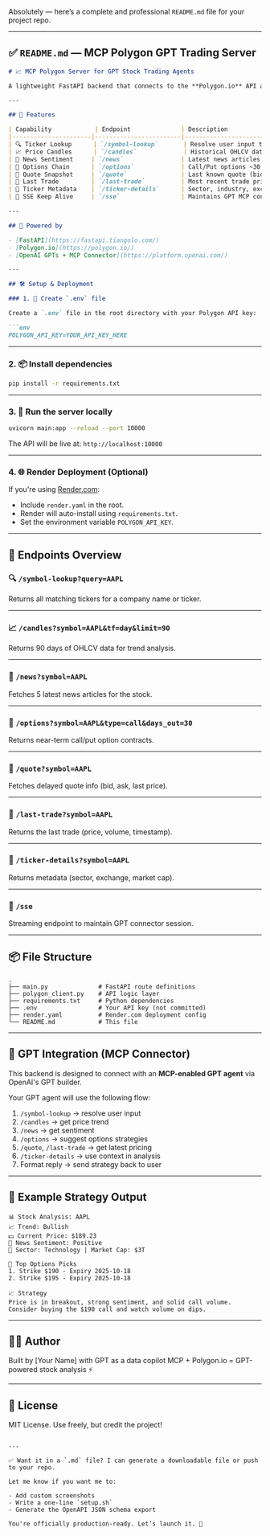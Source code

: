 Absolutely — here’s a complete and professional `README.md` file for your project repo.

---

## ✅ `README.md` — MCP Polygon GPT Trading Server

````markdown
# 📈 MCP Polygon Server for GPT Stock Trading Agents

A lightweight FastAPI backend that connects to the **Polygon.io** API and powers a **GPT-4/5 stock trading agent**. It provides endpoints for real-time (delayed) quotes, candles, options, news, and more — and integrates with the **ChatGPT MCP Connector** to enable live, data-driven stock analysis.

---

## 🚀 Features

| Capability            | Endpoint              | Description                              |
|----------------------|------------------------|------------------------------------------|
| 🔍 Ticker Lookup      | `/symbol-lookup`       | Resolve user input to a valid stock ticker |
| 📈 Price Candles      | `/candles`             | Historical OHLCV data (day/minute)       |
| 📰 News Sentiment     | `/news`                | Latest news articles for a ticker        |
| 🎯 Options Chain      | `/options`             | Call/Put options ~30 days out            |
| 💬 Quote Snapshot     | `/quote`               | Last known quote (bid/ask/last)          |
| 🧾 Last Trade         | `/last-trade`          | Most recent trade price and volume       |
| 🏢 Ticker Metadata    | `/ticker-details`      | Sector, industry, exchange, etc.         |
| 🔄 SSE Keep Alive     | `/sse`                 | Maintains GPT MCP connection             |

---

## 🤖 Powered by

- [FastAPI](https://fastapi.tiangolo.com/)
- [Polygon.io](https://polygon.io/)
- [OpenAI GPTs + MCP Connector](https://platform.openai.com/)

---

## 🛠️ Setup & Deployment

### 1. 🔐 Create `.env` file

Create a `.env` file in the root directory with your Polygon API key:

```env
POLYGON_API_KEY=YOUR_API_KEY_HERE
````

---

### 2. 📦 Install dependencies

```bash
pip install -r requirements.txt
```

---

### 3. 🚀 Run the server locally

```bash
uvicorn main:app --reload --port 10000
```

The API will be live at: `http://localhost:10000`

---

### 4. 🌐 Render Deployment (Optional)

If you're using [Render.com](https://render.com):

* Include `render.yaml` in the root.
* Render will auto-install using `requirements.txt`.
* Set the environment variable `POLYGON_API_KEY`.

---

## 📡 Endpoints Overview

### 🔍 `/symbol-lookup?query=AAPL`

Returns all matching tickers for a company name or ticker.

---

### 📈 `/candles?symbol=AAPL&tf=day&limit=90`

Returns 90 days of OHLCV data for trend analysis.

---

### 📰 `/news?symbol=AAPL`

Fetches 5 latest news articles for the stock.

---

### 🎯 `/options?symbol=AAPL&type=call&days_out=30`

Returns near-term call/put option contracts.

---

### 💬 `/quote?symbol=AAPL`

Fetches delayed quote info (bid, ask, last price).

---

### 🧾 `/last-trade?symbol=AAPL`

Returns the last trade (price, volume, timestamp).

---

### 🏢 `/ticker-details?symbol=AAPL`

Returns metadata (sector, exchange, market cap).

---

### 🔄 `/sse`

Streaming endpoint to maintain GPT connector session.

---

## 📦 File Structure

```
.
├── main.py              # FastAPI route definitions
├── polygon_client.py    # API logic layer
├── requirements.txt     # Python dependencies
├── .env                 # Your API key (not committed)
├── render.yaml          # Render.com deployment config
└── README.md            # This file
```

---

## 🤖 GPT Integration (MCP Connector)

This backend is designed to connect with an **MCP-enabled GPT agent** via OpenAI's GPT builder.

Your GPT agent will use the following flow:

1. `/symbol-lookup` → resolve user input
2. `/candles` → get price trend
3. `/news` → get sentiment
4. `/options` → suggest options strategies
5. `/quote`, `/last-trade` → get latest pricing
6. `/ticker-details` → use context in analysis
7. Format reply → send strategy back to user

---

## 🧠 Example Strategy Output

```
📊 Stock Analysis: AAPL
📈 Trend: Bullish
💵 Current Price: $189.23
📰 News Sentiment: Positive
🏢 Sector: Technology | Market Cap: $3T

🎯 Top Options Picks
1. Strike $190 - Expiry 2025-10-18
2. Strike $195 - Expiry 2025-10-18

📈 Strategy
Price is in breakout, strong sentiment, and solid call volume.
Consider buying the $190 call and watch volume on dips.
```

---

## 🧑‍💻 Author

Built by [Your Name] with GPT as a data copilot
MCP + Polygon.io = GPT-powered stock analysis ⚡

---

## 📜 License

MIT License. Use freely, but credit the project!

```

---

✅ Want it in a `.md` file? I can generate a downloadable file or push to your repo.

Let me know if you want me to:

- Add custom screenshots
- Write a one-line `setup.sh`
- Generate the OpenAPI JSON schema export

You're officially production-ready. Let’s launch it. 🚀
```
